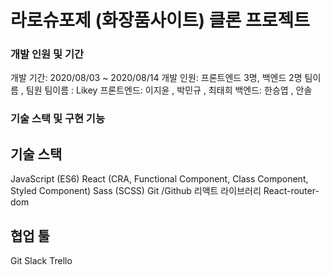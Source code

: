 # 라로슈포제 (화장품사이트) 클론 프로젝트
### 개발 인원 및 기간
개발 기간: 2020/08/03 ~ 2020/08/14
개발 인원: 프론트엔드 3명, 백엔드 2명
팀이름 , 팀원
팀이름 : Likey
프론트엔드: 이지윤 , 박민규 , 최태희
백엔드: 한승엽 , 안솔
### 기술 스택 및 구현 기능
## 기술 스택
JavaScript (ES6)
React (CRA, Functional Component, Class Component, Styled Component)
Sass (SCSS)
Git /Github
리액트 라이브러리
React-router-dom
## 협업 툴
Git
Slack
Trello
